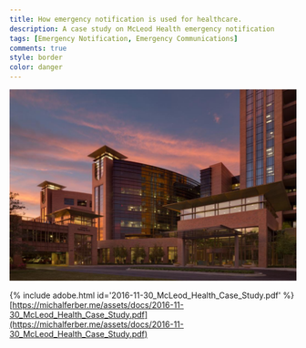 ```yaml
---
title: How emergency notification is used for healthcare.
description: A case study on McLeod Health emergency notification
tags: [Emergency Notification, Emergency Communications]
comments: true
style: border
color: danger
---
```


![McLeod Health](/assets/img/mcleod-health-parking-deck.jpg)

{% include adobe.html id='2016-11-30_McLeod_Health_Case_Study.pdf' %}  
[https://michalferber.me/assets/docs/2016-11-30_McLeod_Health_Case_Study.pdf](https://michalferber.me/assets/docs/2016-11-30_McLeod_Health_Case_Study.pdf)
